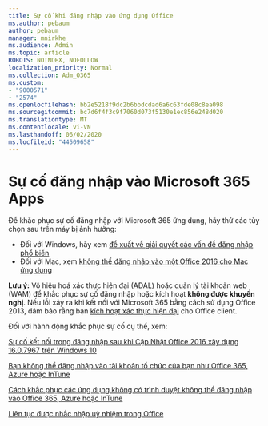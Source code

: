 ```yaml
---
title: Sự cố khi đăng nhập vào ứng dụng Office
ms.author: pebaum
author: pebaum
manager: mnirkhe
ms.audience: Admin
ms.topic: article
ROBOTS: NOINDEX, NOFOLLOW
localization_priority: Normal
ms.collection: Adm_O365
ms.custom:
- "9000571"
- "2574"
ms.openlocfilehash: bb2e5218f9dc2b6bbdcdad6a6c63fde08c8ea098
ms.sourcegitcommit: bc7d6f4f3c9f7060d073f5130e1ec856e248d020
ms.translationtype: MT
ms.contentlocale: vi-VN
ms.lasthandoff: 06/02/2020
ms.locfileid: "44509658"
---
```

# <a name="issues-signing-into-microsoft-365-apps"></a>Sự cố đăng nhập vào Microsoft 365 Apps

Để khắc phục sự cố đăng nhập với Microsoft 365 ứng dụng, hãy thử các tùy chọn sau trên máy bị ảnh hưởng:  

- Đối với Windows, hãy xem [đề xuất về giải quyết các vấn đề đăng nhập phổ biến](https://docs.microsoft.com/office365/troubleshoot/administration/disabling-adal-wam-not-recommended#recommendations-on-resolving-common-sign-in-issues)
- Đối với Mac, xem [không thể đăng nhập vào một Office 2016 cho Mac ứng dụng](https://docs.microsoft.com/office365/troubleshoot/authentication/sign-in-to-office-2016-for-mac-fail)

**Lưu ý:** Vô hiệu hoá xác thực hiện đại (ADAL) hoặc quản lý tài khoản web (WAM) để khắc phục sự cố đăng nhập hoặc kích hoạt **không được khuyến nghị**. Nếu lỗi xảy ra khi kết nối với Microsoft 365 bằng cách sử dụng Office 2013, đảm bảo rằng bạn [kích hoạt xác thực hiện đại](https://docs.microsoft.com/microsoft-365/admin/security-and-compliance/enable-modern-authentication) cho Office client.

Đối với hành động khắc phục sự cố cụ thể, xem:

[Sự cố kết nối trong đăng nhập sau khi Cập Nhật Office 2016 xây dựng 16.0.7967 trên Windows 10](https://docs.microsoft.com/office365/troubleshoot/administration/connection-issue-when-sign-in-office-2016)  

[Bạn không thể đăng nhập vào tài khoản tổ chức của bạn như Office 365, Azure hoặc InTune](https://docs.microsoft.com/office365/troubleshoot/authentication/sign-in-to-office-365-azure-intune)

[Cách khắc phục các ứng dụng không có trình duyệt không thể đăng nhập vào Office 365, Azure hoặc InTune](https://support.office.com/article/how-to-troubleshoot-non-browser-apps-that-can-t-sign-in-to-office-365-azure-or-intune-3ba1b268-66f6-462c-b0e5-070f5c2603c1?ui=en-US&rs=en-US&ad=US)

[Liên tục được nhắc nhập uỷ nhiệm trong Office](https://docs.microsoft.com/office365/troubleshoot/authentication/access-denied-when-connect-to-office-365)